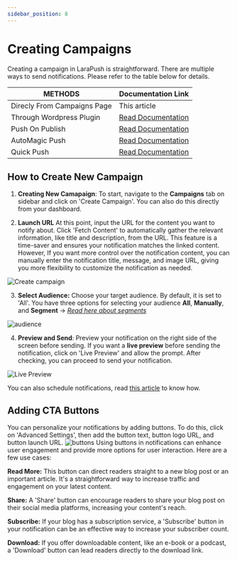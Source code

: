 ```yaml
---
sidebar_position: 8
---
```


# Creating Campaigns

Creating a campaign in LaraPush is straightforward. There are multiple ways to send notifications. Please refer to the table below for details.

| METHODS                     | Documentation Link                                           |
| --------------------------- | ------------------------------------------------------------ |
| Direcly From Campaigns Page | This article                                                 |
| Through Wordpress Plugin    | [Read Documentation](../getting-started/wordpress-plugin)    |
| Push On Publish             | [Read Documentation](../features/automation/push-on-publish) |
| AutoMagic Push              | [Read Documentation](../features/automation/automagic)       |
| Quick Push                  | [Read Documentation](../features/quick-push)                 |

## How to Create New Campaign

1. **Creating New Camapaign**: To start, navigate to the **Campaigns** tab on sidebar and click on 'Create Campaign'. You can also do this directly from your dashboard.

2. **Launch URL** At this point, input the URL for the content you want to notify about. Click 'Fetch Content' to automatically gather the relevant information, like title and description, from the URL. This feature is a time-saver and ensures your notification matches the linked content. However, If you want more control over the notification content, you can manually enter the notification title, message, and image URL, giving you more flexibility to customize the notification as needed.

![Create campaign](/img/create-campaign.png)

3. **Select Audience:** Choose your target audience. By default, it is set to 'All'. You have three options for selecting your audience **All**, **Manually**, and **Segment** → [_Read here about segments_](../features/segment)

![audience](/img/audience.png)

4. **Preview and Send**:
   Preview your notification on the right side of the screen before sending. If you want a **live preview** before sending the notification, click on 'Live Preview' and allow the prompt. After checking, you can proceed to send your notification.

![Live Preview](/img/livepreview.png)

You can also schedule notifications, read [this article](../features/schedule-notification) to know how.

## Adding CTA Buttons

You can personalize your notifications by adding buttons. To do this, click on 'Advanced Settings', then add the button text, button logo URL, and button launch URL.
![buttons](/img/buttons.png)
Using buttons in notifications can enhance user engagement and provide more options for user interaction. Here are a few use cases:

**Read More:** This button can direct readers straight to a new blog post or an important article. It's a straightforward way to increase traffic and engagement on your latest content.

**Share:** A 'Share' button can encourage readers to share your blog post on their social media platforms, increasing your content's reach.

**Subscribe:** If your blog has a subscription service, a 'Subscribe' button in your notification can be an effective way to increase your subscriber count.

**Download:** If you offer downloadable content, like an e-book or a podcast, a 'Download' button can lead readers directly to the download link.
